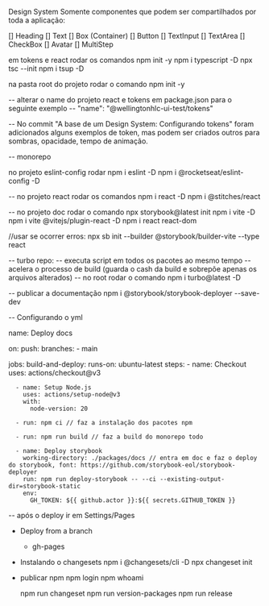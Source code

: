 Design System
Somente componentes que podem ser compartilhados por toda a aplicação:

[] Heading
[] Text
[] Box (Container)
[] Button
[] TextInput
[] TextArea
[] CheckBox
[] Avatar
[] MultiStep

em tokens e react rodar os comandos
npm init -y
npm i typescript -D
npx tsc --init
npm i tsup -D

na pasta root do projeto rodar o comando
npm init -y

-- alterar o name do projeto react e tokens em package.json para o seguinte exemplo
-- "name": "@wellingtonhlc-ui-test/tokens"

-- No commit "A base de um Design System: Configurando tokens" foram adicionados alguns exemplos de token, mas podem ser criados outros para sombras, opacidade, tempo de animação.

-- monorepo

no projeto eslint-config rodar
npm i eslint -D
npm i @rocketseat/eslint-config -D

-- no projeto react rodar os comandos
npm i react -D
npm i @stitches/react

-- no projeto doc rodar o comando
npx storybook@latest init
npm i vite -D  
npm i vite @vitejs/plugin-react -D
npm i react react-dom

//usar se ocorrer erros: npx sb init --builder @storybook/builder-vite --type react

-- turbo repo:
-- executa script em todos os pacotes ao mesmo tempo
-- acelera o processo de build (guarda o cash da build e sobrepõe apenas os arquivos alterados)
-- no root rodar o comando
npm i turbo@latest -D

-- publicar a documentação
npm i @storybook/storybook-deployer --save-dev

-- Configurando o yml

name: Deploy docs

on:
push:
branches: - main

jobs:
build-and-deploy:
runs-on: ubuntu-latest
steps: - name: Checkout
uses: actions/checkout@v3

      - name: Setup Node.js
        uses: actions/setup-node@v3
        with:
          node-version: 20

      - run: npm ci // faz a instalação dos pacotes npm

      - run: npm run build // faz a build do monorepo todo

      - name: Deploy storybook
        working-directory: ./packages/docs // entra em doc e faz o deploy do storybook, font: https://github.com/storybook-eol/storybook-deployer
        run: npm run deploy-storybook -- --ci --existing-output-dir=storybook-static
        env:
          GH_TOKEN: ${{ github.actor }}:${{ secrets.GITHUB_TOKEN }}

-- após o deploy ir em
Settings/Pages

- Deploy from a branch

  - gh-pages

- Instalando o changesets
  npm i @changesets/cli -D
  npx changeset init

- publicar npm
  npm login
  npm whoami

  npm run changeset
  npm run version-packages
  npm run release
